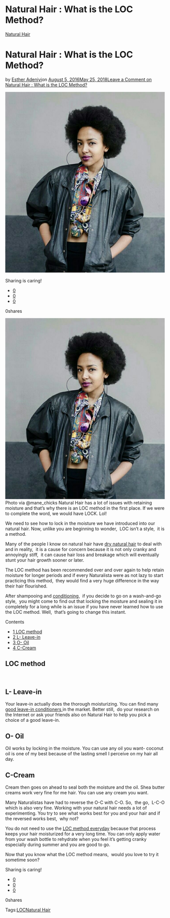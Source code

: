 # Natural Hair : What is the LOC Method?

[Natural Hair](https://estheradeniyi.com/category/natural-hair/)
# Natural Hair : What is the LOC Method?

by [Esther Adeniyi](https://estheradeniyi.com/author/esther-adeniyi/)on [August 5, 2016May 25, 2018](https://estheradeniyi.com/natural-hair-what-is-loc-method/)[Leave a Comment on Natural Hair : What is the LOC Method?](https://estheradeniyi.com/natural-hair-what-is-loc-method/#respond)

![](images/Natural-hair-picture.jpg)

Sharing is caring!

- [0](https://www.facebook.com/sharer/sharer.php?u=https%3A%2F%2Festheradeniyi.com%2Fnatural-hair-what-is-loc-method%2F&amp;t=Natural%20Hair%20%3A%20What%20is%20the%20LOC%20Method%3F)
- [0](https://twitter.com/intent/tweet?text=Natural%20Hair%20%3A%20What%20is%20the%20LOC%20Method%3F&amp;url=https%3A%2F%2Festheradeniyi.com%2Fnatural-hair-what-is-loc-method%2F)
- [0](#)

0shares

[![Woman on natural hair picture](images/Natural-hair-picture.jpg)](images/Natural-hair-picture.jpg)Photo via @mane_chicks
Natural Hair has a lot of issues with retaining moisture and that&#x2019;s why there is an LOC method in the first place. If we were to complete the word, we would have LOCK. Lol!

We need to see how to lock in the moisture we have introduced into our natural hair. Now, unlike you are beginning to wonder, &#xA0;LOC isn&#x2019;t a style, &#xA0;it is a method.

Many of the people I know on natural hair have [dry natural hair](https://www.estheradeniyi.com/dry-natural-hair-solution?m=1) to deal with and in reality, &#xA0;it is a cause for concern because it is not only cranky and annoyingly stiff, &#xA0;it can cause hair loss and breakage which will eventually stunt your hair growth sooner or later.

The LOC method has been recommended over and over again to help retain moisture for longer periods and if every Naturalista were as not lazy to start practicing this method, &#xA0;they would find a very huge difference in the way their hair flourished.

After shampooing and [conditioning](https://www.estheradeniyi.com/5-steps-to-deep-condition-your-hair), &#xA0;if you decide to go on a wash-and-go style, &#xA0;you might come to find out that locking the moisture and sealing it in completely for a long while is an issue if you have never learned how to use the LOC method. Well, &#xA0;that&#x2019;s going to change this instant.

Contents

- [1 LOC method](#LOC_method)
- [2 L- Leave-in](#L-_Leave-in)
- [3 O- Oil](#O-_Oil)
- [4 C-Cream](#C-Cream)

## LOC method

&#xA0;

## L- Leave-in

Your leave-in actually does the thorough moisturizing. You can find many [good leave-in conditioners ](https://www.estheradeniyi.com/5-steps-to-deep-condition-your-hair)in the market. Better still, &#xA0;do your research on the Internet or ask your friends also on Natural Hair to help you pick a choice of a good leave-in.

## O- Oil

Oil works by locking in the moisture. You can use any oil you want- coconut oil is one of my best because of the lasting smell I perceive on my hair all day.

## C-Cream

Cream then goes on ahead to seal both the moisture and the oil. Shea butter creams work very fine for me hair. You can use any cream you want.

Many Naturalistas have had to reverse the O-C with C-O. So, &#xA0;the go, &#xA0;L-C-O which is also very fine. Working with your natural hair needs a lot of experimenting. You try to see what works best for you and your hair and if the reversed works best, &#xA0;why not?

You do not need to use the [LOC method everyday](http://www.naturalhairrules.com/the-loc-method-2/) because that process keeps your hair moisturized for a very long time. You can only apply water from your wash bottle to rehydrate when you feel it&#x2019;s getting cranky especially during summer and you are good to go.

 Now that you know what the LOC method means, &#xA0;would you love to try it sometime soon?

Sharing is caring!

- [0](https://www.facebook.com/sharer/sharer.php?u=https%3A%2F%2Festheradeniyi.com%2Fnatural-hair-what-is-loc-method%2F&amp;t=Natural%20Hair%20%3A%20What%20is%20the%20LOC%20Method%3F)
- [0](https://twitter.com/intent/tweet?text=Natural%20Hair%20%3A%20What%20is%20the%20LOC%20Method%3F&amp;url=https%3A%2F%2Festheradeniyi.com%2Fnatural-hair-what-is-loc-method%2F)
- [0](#)

0shares

Tags:[LOC](https://estheradeniyi.com/tag/loc/)[Natural Hair](https://estheradeniyi.com/tag/natural-hair/)